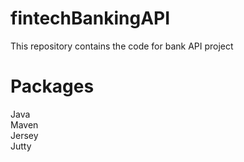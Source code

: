 # fintechBankingAPI
This repository contains the code for bank API project
# Packages
Java  
Maven  
Jersey  
Jutty  

